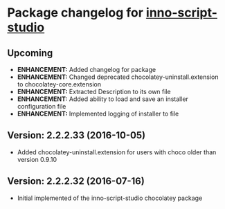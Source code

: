 # Package changelog for [inno-script-studio](https://chocolatey.org/packages/inno-script-studio)

## Upcoming
- **ENHANCEMENT:** Added changelog for package
- **ENHANCEMENT:** Changed deprecated chocolatey-uninstall.extension to chocolatey-core.extension
- **ENHANCEMENT:** Extracted Description to its own file
- **ENHANCEMENT:** Added ability to load and save an installer configuration file
- **ENHANCEMENT:** Implemented logging of installer to file

## Version: 2.2.2.33 (2016-10-05)
- Added chocolatey-uninstall.extension for users with choco older than version 0.9.10

## Version: 2.2.2.32 (2016-07-16)
- Initial implemented of the inno-script-studio chocolatey package
